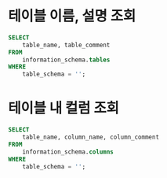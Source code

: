 # 테이블 이름, 설명 조회

```sql
SELECT
    table_name, table_comment
FROM
    information_schema.tables
WHERE
    table_schema = '';
```


# 테이블 내 컬럼 조회 

```sql
SELECT
    table_name, column_name, column_comment
FROM
    information_schema.columns
WHERE
    table_schema = '';
```